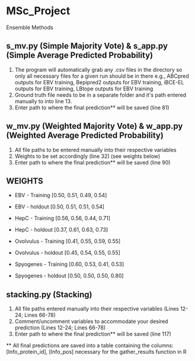# MSc_Project
Ensemble Methods

## s_mv.py (Simple Majority Vote) & s_app.py (Simple Average Predicted Probability)

1. The program will automatically grab any .csv files in the directory so only all necessary files for a given run should be in there
    e.g., ABCpred outputs for EBV training,
          Bepipred2 outputs for EBV training,
          iBCE-EL outputs for EBV training,
          LBtope outputs for EBV training
2. Ground truth file needs to be in a separate folder and it's path entered manually to into line 13.
3. Enter path to where the final prediction** will be saved (line 81)

## w_mv.py (Weighted Majority Vote) & w_app.py (Weighted Average Predicted Probability)

1. All file paths to be entered manually into their respective variables
2. Weights to be set accordingly (line 32) (see weights below)
3. Enter path to where the final prediction** will be saved (line 90)

## WEIGHTS

- EBV - Training        [0.50,	0.51,	0.49,	0.54]
- EBV - holdout         [0.50,	0.51,	0.51,	0.54]

- HepC - Training       [0.56,	0.56,	0.44,	0.71]
- HepC - holdout        [0.37,	0.61,	0.63,	0.73]

- Ovolvulus - Training  [0.41,	0.55,	0.59,	0.55]
- Ovolvulus - holdout   [0.45,	0.54,	0.55,	0.55]

- Spyogenes - Training  [0.60,	0.53,	0.41,	0.53]
- Spyogenes - holdout   [0.50,	0.50,	0.50,	0.80]

## stacking.py (Stacking)

1. All file paths entered manually into their respective variables (Lines 12-24; Lines 66-78)
2. Comment/uncomment variables to accommodate your desired prediction (Lines 12-24; Lines 66-78)
3. Enter path to where the final prediction** will be saved (line 117)

** All final predictions are saved into a table containing the columns:
    [Info_protein_id],
    [Info_pos] 
 necessary for the gather_results function in R



